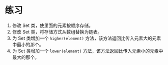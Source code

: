 # 练习
1. 修改 Set 类，使里面的元素按顺序存储。
2. 修改 Set 类，将存储方式从数组替换为链表。
3. 为 Set 类增加一个 `higher(element)` 方法，该方法返回比传入元素大的元素中最小的那个。
4. 为 Set 类增加一个 `lower(element)` 方法，该方法返回比传入元素小的元素中最大的那个。